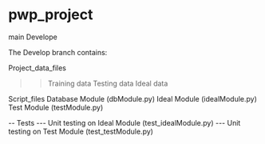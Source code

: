 # pwp_project

main
Develope

The Develop branch contains:

Project_data_files
>> Training data
>> Testing data
>> Ideal data

Script_files
    Database Module (dbModule.py)
    Ideal Module (idealModule.py)
    Test Module (testModule.py)

-- Tests
  	--- Unit testing on Ideal Module (test_idealModule.py)
	--- Unit testing on Test Module (test_testModule.py)
